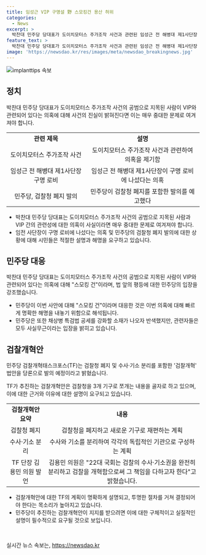 ```yaml
---
title: 임성근 VIP 구명설 野 스모킹건 용산 허위
categories:
  - News
excerpt: >
  박찬대 민주당 당대표가 도이치모터스 주가조작 사건과 관련된 임성근 전 해병대 제1사단장 구명의 로비 의혹을 제기했다. 녹취록 공개 이후, 박 직무대행은 윤석열 대통령 부부의 관여 가능성을 주장했고, 더불어민주당은 검찰청 폐지를 포함한 검찰개혁 법안을 발의할 예정이다. TF는 검찰청을 3개 기구로 분할하고 수사·기소 권한을 분리하는 내용을 포함하고 있으며, 이에 관한 공청회를 개최할 계획이다. (150자)
feature_text: >
  박찬대 민주당 당대표가 도이치모터스 주가조작 사건과 관련된 임성근 전 해병대 제1사단장 구명의 로비 의혹을 제기했다. 녹취록 공개 이후, 박 직무대행은 윤석열 대통령 부부의 관여 가능성을 주장했고, 더불어민주당은 검찰청 폐지를 포함한 검찰개혁 법안을 발의할 예정이다. TF는 검찰청을 3개 기구로 분할하고 수사·기소 권한을 분리하는 내용을 포함하고 있으며, 이에 관한 공청회를 개최할 계획이다. (150자)
image: 'https://newsdao.kr/res/images/meta/newsdao_breakingnews.jpg'
---
```


<p><img src="https://newsdao.kr/res/images/meta/newsdao_breakingnews.jpg" alt="implanttips 속보" /></p>

<h2 data-ke-size="size26">정치</h2>

<p data-ke-size="size16">박찬대 민주당 당대표가 도이치모터스 주가조작 사건의 공범으로 지목된 사람이 VIP와 관련되어 있다는 의혹에 대해 사건의 진실이 밝혀진다면 이는 매우 중대한 문제로 여겨져야 합니다.</p>

<table>
  <tbody>
    <tr>
      <td style="text-align: center; height: 17px;"><b>관련 제목</b></td>
      <td style="text-align: center; height: 17px;"><b>설명</b></td>
    </tr>
    <tr>
      <td style="text-align: center; height: 17px;">도이치모터스 주가조작 사건</td>
      <td style="text-align: center; height: 17px;">도이치모터스 주가조작 사건과 관련하여 의혹을 제기함</td>
    </tr>
    <tr>
      <td style="text-align: center; height: 17px;">임성근 전 해병대 제1사단장 구명 로비</td>
      <td style="text-align: center; height: 17px;">임성근 전 해병대 제1사단장이 구명 로비에 나섰다는 의혹</td>
    </tr>
    <tr>
      <td style="text-align: center; height: 17px;">민주당, 검찰청 폐지 발의</td>
      <td style="text-align: center; height: 17px;">민주당이 검찰청 폐지를 포함한 발의를 예고했다</td>
    </tr>
  </tbody>
</table>

<ul>
  <li>박찬대 민주당 당대표는 도이치모터스 주가조작 사건의 공범으로 지목된 사람과 VIP 간의 관련성에 대한 의혹이 사실이라면 매우 중대한 문제로 여겨져야 합니다.</li>
  <li>임전 사단장이 구명 로비에 나섰다는 의혹 및 민주당의 검찰청 폐지 발의에 대한 상황에 대해 시민들은 적절한 설명과 해명을 요구하고 있습니다.</li>
</ul>

<h2 data-ke-size="size26">민주당 대응</h2>

<p data-ke-size="size16">박찬대 민주당 당대표는 도이치모터스 주가조작 사건의 공범으로 지목된 사람이 VIP와 관련되어 있다는 의혹에 대해 "스모킹 건"이라며, 법 앞의 평등에 대한 민주당의 입장을 강조했습니다.</p>

<ul>
  <li>민주당이 이번 사안에 대해 "스모킹 건"이라며 대응한 것은 이번 의혹에 대해 빠르게 명확한 해명을 내놓기 위함으로 해석됩니다.</li>
  <li>민주당은 또한 채상병 특검법 공세를 강화할 소재가 나오자 반색했지만, 관련자들은 모두 사실무근이라는 입장을 밝히고 있습니다.</li>
</ul>

<h2 data-ke-size="size26">검찰개혁안</h2>

<p data-ke-size="size16">민주당 검찰개혁태스크포스(TF)는 검찰청 폐지 및 수사·기소 분리를 포함한 '검찰개혁' 법안을 당론으로 발의 예정이라고 밝혔습니다.</p>

<p data-ke-size="size16">TF가 추진하는 검찰개혁안은 검찰청을 3개 기구로 쪼개는 내용을 골자로 하고 있으며, 이에 대한 근거와 이유에 대한 설명이 요구되고 있습니다.</p>

<table>
  <tbody>
    <tr>
      <td style="text-align: center; height: 17px;"><b>검찰개혁안 요약</b></td>
      <td style="text-align: center; height: 17px;"><b>내용</b></td>
    </tr>
    <tr>
      <td style="text-align: center; height: 17px;">검찰청 폐지</td>
      <td style="text-align: center; height: 17px;">검찰청을 폐지하고 새로운 기구로 재편하는 계획</td>
    </tr>
    <tr>
      <td style="text-align: center; height: 17px;">수사·기소 분리</td>
      <td style="text-align: center; height: 17px;">수사와 기소를 분리하여 각각의 독립적인 기관으로 구성하는 계획</td>
    </tr>
    <tr>
      <td style="text-align: center; height: 17px;">TF 단장 김용민 의원 발언</td>
      <td style="text-align: center; height: 17px;">김용민 의원은 "22대 국회는 검찰의 수사·기소권을 완전히 분리하고 검찰을 개혁함으로써 그 책임을 다하고자 한다"고 밝혔습니다.</td>
    </tr>
  </tbody>
</table>

<ul>
  <li>검찰개혁안에 대한 TF의 계획이 명확하게 설명되고, 투명한 절차를 거쳐 결정되어야 한다는 목소리가 높아지고 있습니다.</li>
  <li>민주당이 추진하는 검찰개혁안이 지지를 받으려면 이에 대한 구체적이고 실질적인 설명이 필수적으로 요구될 것으로 보입니다.</li>
</ul>

<p data-ke-size="size16">&nbsp;</p>
실시간 뉴스 속보는, <a href="https://newsdao.kr" rel="dofollow">https://newsdao.kr</a>


